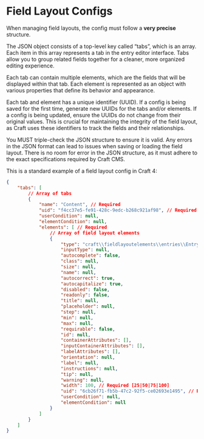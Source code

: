 # Field Layout Configs

When managing field layouts, the config must follow a **very precise** structure.

The JSON object consists of a top-level key called “tabs”, which is an array. Each item in this array represents a tab in the entry editor interface. Tabs allow you to group related fields together for a cleaner, more organized editing experience.

Each tab can contain multiple elements, which are the fields that will be displayed within that tab. Each element is represented as an object with various properties that define its behavior and appearance.

Each tab and element has a unique identifier (UUID). If a config is being saved for the first time, generate new UUIDs for the tabs and/or elements. If a config is being updated, ensure the UUIDs do not change from their original values. This is crucial for maintaining the integrity of the field layout, as Craft uses these identifiers to track the fields and their relationships.

You MUST triple-check the JSON structure to ensure it is valid. Any errors in the JSON format can lead to issues when saving or loading the field layout. There is no room for error in the JSON structure, as it must adhere to the exact specifications required by Craft CMS.

This is a standard example of a field layout config in Craft 4:

```json
{
    "tabs": [
        // Array of tabs
        {
            "name": "Content", // Required
            "uid": "f4cc37e5-fe91-428c-9edc-b268c921af98", // Required
            "userCondition": null,
            "elementCondition": null,
            "elements": [ // Required
                // Array of field layout elements
                {
                    "type": "craft\\fieldlayoutelements\\entries\\EntryTitleField", // Required
                    "inputType": null,
                    "autocomplete": false,
                    "class": null,
                    "size": null,
                    "name": null,
                    "autocorrect": true,
                    "autocapitalize": true,
                    "disabled": false,
                    "readonly": false,
                    "title": null,
                    "placeholder": null,
                    "step": null,
                    "min": null,
                    "max": null,
                    "requirable": false,
                    "id": null,
                    "containerAttributes": [],
                    "inputContainerAttributes": [],
                    "labelAttributes": [],
                    "orientation": null,
                    "label": null,
                    "instructions": null,
                    "tip": null,
                    "warning": null,
                    "width": 100, // Required [25|50|75|100]
                    "uid": "6cb26f71-fb5b-47c2-92f5-ce02693e1495", // Required - UID of the field
                    "userCondition": null,
                    "elementCondition": null
                }
            ]
        }
    ]
}
```
